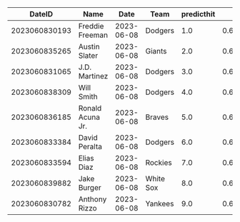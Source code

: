 DateID         |  Name              |  Date        |  Team       |  predicthit  |  predicthitproba     |  hitbool  |  Last7DaysAVG  |  Last15DaysAVG  |  Last30DaysAVG
---------------|--------------------|--------------|-------------|--------------|----------------------|-----------|----------------|-----------------|---------------
2023060830193  |  Freddie Freeman   |  2023-06-08  |  Dodgers    |  1.0         |  0.6232073742155181  |  False    |  0.136         |  0.333          |  0.374
2023060835265  |  Austin Slater     |  2023-06-08  |  Giants     |  2.0         |  0.6113798023029741  |  False    |  0.4           |  0.389          |  0.348
2023060831065  |  J.D. Martinez     |  2023-06-08  |  Dodgers    |  3.0         |  0.6104812889697585  |  False    |  0.263         |  0.319          |  0.301
2023060838309  |  Will Smith        |  2023-06-08  |  Dodgers    |  4.0         |  0.6104781029977893  |  False    |  0.263         |  0.289          |  0.305
2023060836185  |  Ronald Acuna Jr.  |  2023-06-08  |  Braves     |  5.0         |  0.6074360614683328  |  False    |  0.391         |  0.31           |  0.321
2023060833384  |  David Peralta     |  2023-06-08  |  Dodgers    |  6.0         |  0.60712598821017    |  False    |  0.4           |  0.385          |  0.304
2023060833594  |  Elias Diaz        |  2023-06-08  |  Rockies    |  7.0         |  0.6053865506442503  |  False    |  0.125         |  0.178          |  0.268
2023060839882  |  Jake Burger       |  2023-06-08  |  White Sox  |  8.0         |  0.6027170376973986  |  False    |  0.167         |  0.29           |  0.308
2023060830782  |  Anthony Rizzo     |  2023-06-08  |  Yankees    |  9.0         |  0.6009485644969085  |  False    |  0.071         |  0.176          |  0.284

